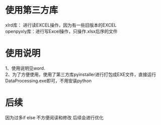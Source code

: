 # 使用第三方库
xlrd库： 进行读EXCEL操作，因为有一些旧版本的EXCEL<br>
openpyxly库：进行写Excel操作，只操作.xlsx后序的文件

# 使用说明
1、使用说明见word.<br>
2、为了方便使用，使用了第三方库pyinstaller进行打包成EXE文件，直接运行DataProcessing.exe即可，不用安装python<br>

# 后续
因为过多if else 不方便阅读和修改 后续会进行优化<br>
